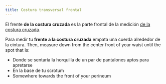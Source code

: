 ```yaml
---
title: Costura transversal frontal
---
```


El frente **de la costura cruzada** es la parte frontal de la medición [de la costura cruzada](/docs/measurements/crossseam/).

Para medir tu **frente a la costura cruzada** empata una cuerda alrededor de la cintura. Then, measure down from the center front of your waist until the spot that is:

- Donde se sentaría la horquilla de un par de pantalones aptos para apretarse
- En la base de tu scrotum
- Somewhere towards the front of your perineum
<MeasieImage />

